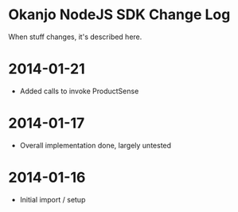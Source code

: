 
# Okanjo NodeJS SDK Change Log

When stuff changes, it's described here.

# 2014-01-21
* Added calls to invoke ProductSense

# 2014-01-17
 * Overall implementation done, largely untested
 
# 2014-01-16
 * Initial import / setup
